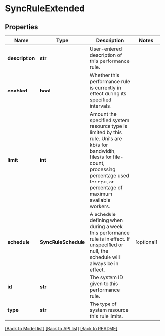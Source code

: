 # SyncRuleExtended

## Properties
Name | Type | Description | Notes
------------ | ------------- | ------------- | -------------
**description** | **str** | User-entered description of this performance rule. | 
**enabled** | **bool** | Whether this performance rule is currently in effect during its specified intervals. | 
**limit** | **int** | Amount the specified system resource type is limited by this rule.  Units are kb/s for bandwidth, files/s for file-count, processing percentage used for cpu, or percentage of maximum available workers. | 
**schedule** | [**SyncRuleSchedule**](SyncRuleSchedule.md) | A schedule defining when during a week this performance rule is in effect.  If unspecified or null, the schedule will always be in effect. | [optional] 
**id** | **str** | The system ID given to this performance rule. | 
**type** | **str** | The type of system resource this rule limits. | 

[[Back to Model list]](../README.md#documentation-for-models) [[Back to API list]](../README.md#documentation-for-api-endpoints) [[Back to README]](../README.md)


